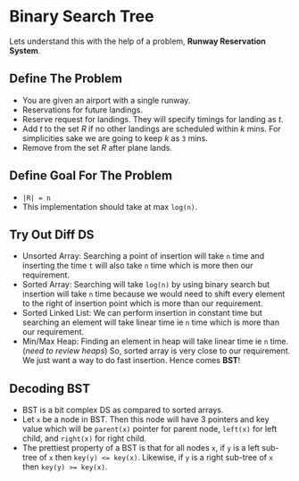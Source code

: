 # Binary Search Tree
Lets understand this with the help of a problem, **Runway Reservation System**.

## Define The Problem
- You are given an airport with a single runway.
- Reservations for future landings.
- Reserve request for landings. They will specify timings for landing as *t*.
- Add *t* to the set *R* if no other landings are scheduled within *k* mins. For simplicities sake we are going to keep *k* as `3` mins.
- Remove from the set *R* after plane lands.

## Define Goal For The Problem
- `|R| = n`
- This implementation should take at max `log(n)`.

## Try Out Diff DS
- Unsorted Array: Searching a point of insertion will take `n` time and inserting the time `t` will also take `n` time which is more then our requirement. 
- Sorted Array: Searching will take `log(n)` by using binary search but insertion will take `n` time because we would need to shift every element to the right of insertion point which is more than our requirement.
- Sorted Linked List: We can perform insertion in constant time but searching an element will take linear time ie `n` time which is more than our requirement.
- Min/Max Heap: Finding an element in heap will take linear time ie `n` time. (*need to review heaps*)
So, sorted array is very close to our requirement. We just want a way to do fast insertion. Hence comes **BST**!

## Decoding BST
- BST is a bit complex DS as compared to sorted arrays.
- Let `x` be a node in BST. Then this node will have 3 pointers and key value which will be `parent(x)` pointer for parent node, `left(x)` for left child, and `right(x)` for right child.
- The prettiest property of a BST is that for all nodes `x`, if `y` is a left sub-tree of `x` then `key(y) <= key(x)`. Likewise, if `y` is a right sub-tree of `x` then `key(y) >= key(x)`.



